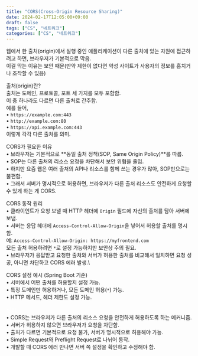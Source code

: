```yaml
---
title: "CORS(Cross-Origin Resource Sharing)"
date: 2024-02-17T12:05:00+09:00
draft: false
tags: ["CS", "네트워크"]
categories: ["CS", "네트워크"]
---
```


웹에서 한 출처(origin)에서 실행 중인 애플리케이션이 다른 출처에 있는 자원에 접근하려고 하면, 브라우저가 기본적으로 막음.\
이걸 막는 이유는 보안 때문(만약 제한이 없다면 악성 사이트가 사용자의 정보를 훔치거나 조작할 수 있음)

출처(origin)란?\
출처는 도메인, 프로토콜, 포트 세 가지를 모두 포함함.\
이 중 하나라도 다르면 다른 출처로 간주함.\
예를 들어,\
•	`https://example.com:443`\
•	`http://example.com:80`\
•	`https://api.example.com:443`\
이렇게 각각 다른 출처를 의미.

CORS가 필요한 이유\
•	브라우저는 기본적으로 **동일 출처 정책(SOP, Same Origin Policy)**를 따름.\
•	SOP는 다른 출처의 리소스 요청을 차단해서 보안 위협을 줄임.\
•	하지만 요즘 웹은 여러 출처의 API나 리소스를 함께 쓰는 경우가 많아, SOP만으로는 불편함.\
•	그래서 서버가 명시적으로 허용하면, 브라우저가 다른 출처 리소스도 안전하게 요청할 수 있게 하는 게 CORS.

CORS 동작 원리\
•	클라이언트가 요청 보낼 때 HTTP 헤더에 `Origin` 필드에 자신의 출처를 담아 서버에 보냄.\
•	서버는 응답 헤더에 `Access-Control-Allow-Origin`을 넣어서 허용할 출처를 명시함.\
    예: `Access-Control-Allow-Origin: https://myfrontend.com`\
    모든 출처 허용하려면 `*`로 설정 가능하지만 보안상 주의 필요.\
•	브라우저가 응답받고 요청한 출처와 서버가 허용한 출처를 비교해서 일치하면 요청 성공, 아니면 차단하고 CORS 에러 발생.\

CORS 설정 예시 (Spring Boot 기준)\
•	서버에서 어떤 출처를 허용할지 설정 가능.\
•	특정 도메인만 허용하거나, 모든 도메인 허용(`*`) 가능.\
•	HTTP 메서드, 헤더 제한도 설정 가능.

<span style="font-size:15px; color:white;">정리</span>\
•	CORS는 브라우저가 다른 출처의 리소스 요청을 안전하게 허용하도록 하는 메커니즘.\
•	서버가 허용하지 않으면 브라우저가 요청을 차단함.\
•	출처가 다르면 기본적으로 요청 불가, 서버가 명시적으로 허용해야 가능.\
•	Simple Request와 Preflight Request로 나뉘어 동작.\
•	개발할 때 CORS 에러 만나면 서버 쪽 설정을 확인하고 수정해야 함.